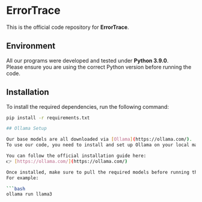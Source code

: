 # ErrorTrace

This is the official code repository for **ErrorTrace**.

## Environment

All our programs were developed and tested under **Python 3.9.0**.  
Please ensure you are using the correct Python version before running the code.

## Installation

To install the required dependencies, run the following command:

```bash
pip install -r requirements.txt

## Ollama Setup

Our base models are all downloaded via [Ollama](https://ollama.com/).  
To use our code, you need to install and set up Ollama on your local machine.

You can follow the official installation guide here:  
👉 [https://ollama.com/](https://ollama.com/)

Once installed, make sure to pull the required models before running the program.  
For example:

```bash
ollama run llama3

